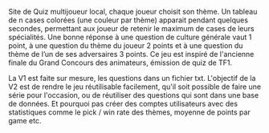 Site de Quiz multijoueur local, chaque joueur choisit son thème.
Un tableau de n cases colorées (une couleur par thème) apparait pendant quelques secondes, permettant aux joueur de retenir le maximum de cases de leurs spécialités.
Une bonne réponse à une question de culture générale vaut 1 point, à une question du thème du joueur 2 points et à une question du thème de l’un de ses adversaires 3 points. 
Ce jeu est inspiré de l'ancienne finale du Grand Concours des animateurs, émission de quiz de TF1.

La V1 est faite sur mesure, les questions dans un fichier txt.
L'objectif de la V2 est de rendre le jeu réutilisable facilement, qu'il soit possible de faire une série pour l'occasion, ou de réutiliser des questions qui sont dans une base de données.
Et pourquoi pas créer des comptes utilisateurs avec des statistiques comme le pick / win rate des thèmes, moyenne de points par game etc.
